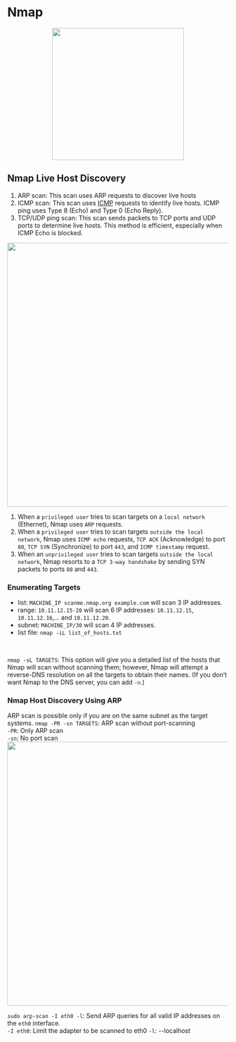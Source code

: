 # Nmap
<p align="center">
<img src="https://user-images.githubusercontent.com/73976100/221752594-9bc1f554-c724-4acd-985a-3ee666c30563.png" width="300">
</p>

## Nmap Live Host Discovery
1. ARP scan: This scan uses ARP requests to discover live hosts
2. ICMP scan: This scan uses [ICMP](https://www.iana.org/assignments/icmp-parameters/icmp-parameters.xhtml) requests to identify live hosts.  ICMP ping uses Type 8 (Echo) and Type 0 (Echo Reply).
3. TCP/UDP ping scan: This scan sends packets to TCP ports and UDP ports to determine live hosts. This method is efficient, especially when ICMP Echo is blocked.  
<img src="https://user-images.githubusercontent.com/73976100/221764823-20f9f256-88ab-44f4-9a59-4f15f749804e.png" width="600">  
<br>

1. When a `privileged user` tries to scan targets on a `local network` (Ethernet), Nmap uses `ARP` requests. 
2. When a `privileged user` tries to scan targets `outside the local network`, Nmap uses `ICMP echo` requests, `TCP ACK` (Acknowledge) to port `80`, `TCP SYN` (Synchronize) to port `443`, and `ICMP timestamp` request.
3. When an `unprivileged user` tries to scan targets `outside the local network`, Nmap resorts to a `TCP 3-way handshake` by sending SYN packets to ports `80` and `443`.

### Enumerating Targets
- list: `MACHINE_IP scanme.nmap.org example.com` will scan 3 IP addresses.
- range: `10.11.12.15-20` will scan 6 IP addresses: `10.11.12.15`, `10.11.12.16`,… and `10.11.12.20`.
- subnet: `MACHINE_IP/30` will scan 4 IP addresses.
- list file: `nmap -iL list_of_hosts.txt`  
<br>

`nmap -sL TARGETS`: This option will give you a detailed list of the hosts that Nmap will scan without scanning them; however, Nmap will attempt a reverse-DNS resolution on all the targets to obtain their names.  (If you don’t want Nmap to the DNS server, you can add `-n`.)  

### Nmap Host Discovery Using ARP
ARP scan is possible only if you are on the same subnet as the target systems.
`nmap -PR -sn TARGETS`: ARP scan without port-scanning  
`-PR`: Only ARP scan  
`-sn`: No port scan  
<img src="https://user-images.githubusercontent.com/73976100/221833308-c25da2f7-9a48-42b8-ad7f-8031f3880e59.png" width="600">  

`sudo arp-scan -I eth0 -l`: Send ARP queries for all valid IP addresses on the `eth0` interface.  
`-I eth0`:  Limit the adapter to be scanned to eth0
`-l`: --localhost  


